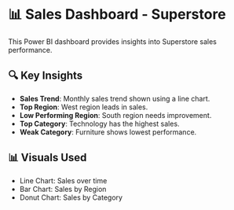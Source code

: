 # 📊 Sales Dashboard - Superstore

This Power BI dashboard provides insights into Superstore sales performance.

## 🔍 Key Insights

- **Sales Trend**: Monthly sales trend shown using a line chart.
- **Top Region**: West region leads in sales.
- **Low Performing Region**: South region needs improvement.
- **Top Category**: Technology has the highest sales.
- **Weak Category**: Furniture shows lowest performance.

## 📊 Visuals Used

- Line Chart: Sales over time
- Bar Chart: Sales by Region
- Donut Chart: Sales by Category

